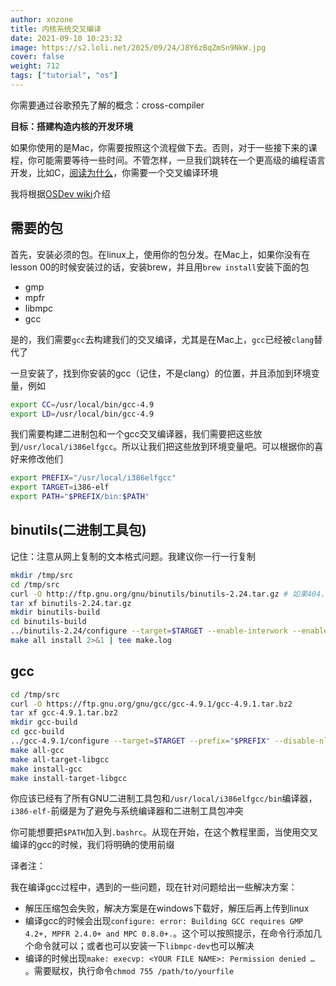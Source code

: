 ```yaml
---
author: xnzone 
title: 内核系统交叉编译
date: 2021-09-10 10:23:32
image: https://s2.loli.net/2025/09/24/J8Y6zBqZmSn9NkW.jpg
cover: false
weight: 712
tags: ["tutorial", "os"]
---
```


你需要通过谷歌预先了解的概念：cross-compiler

**目标：搭建构造内核的开发环境**

如果你使用的是Mac，你需要按照这个流程做下去。否则，对于一些接下来的课程，你可能需要等待一些时间。不管怎样，一旦我们跳转在一个更高级的编程语言开发，比如C，[阅读为什么](/02-os-tutorial/04-kernel/11-kernel-crosscompiler/)，你需要一个交叉编译环境

我将根据[OSDev wiki](/02-os-tutorial/04-kernel/11-kernel-crosscompiler/)介绍

## 需要的包

首先，安装必须的包。在linux上，使用你的包分发。在Mac上，如果你没有在lesson 00的时候安装过的话，安装brew，并且用`brew install`安装下面的包

- gmp
- mpfr
- libmpc
- gcc

是的，我们需要`gcc`去构建我们的交叉编译，尤其是在Mac上，`gcc`已经被`clang`替代了

一旦安装了，找到你安装的gcc（记住，不是clang）的位置，并且添加到环境变量，例如

```bash
export CC=/usr/local/bin/gcc-4.9
export LD=/usr/local/bin/gcc-4.9
```

我们需要构建二进制包和一个gcc交叉编译器，我们需要把这些放到`/usr/local/i386elfgcc`。所以让我们把这些放到环境变量吧。可以根据你的喜好来修改他们

```bash
export PREFIX="/usr/local/i386elfgcc"
export TARGET=i386-elf
export PATH="$PREFIX/bin:$PATH"
```

## binutils(二进制工具包)

记住：注意从网上复制的文本格式问题。我建议你一行一行复制

```bash
mkdir /tmp/src
cd /tmp/src
curl -O http://ftp.gnu.org/gnu/binutils/binutils-2.24.tar.gz # 如果404，查找一个最近的版本
tar xf binutils-2.24.tar.gz
mkdir binutils-build
cd binutils-build
../binutils-2.24/configure --target=$TARGET --enable-interwork --enable-multilib --disable-nls --disable-werror --prefix=$PREFIX 2>&1 | tee configure.log
make all install 2>&1 | tee make.log
```

## gcc

```bash
cd /tmp/src
curl -O https://ftp.gnu.org/gnu/gcc/gcc-4.9.1/gcc-4.9.1.tar.bz2
tar xf gcc-4.9.1.tar.bz2
mkdir gcc-build
cd gcc-build
../gcc-4.9.1/configure --target=$TARGET --prefix="$PREFIX" --disable-nls --disable-libssp --enable-languages=c --without-headers
make all-gcc 
make all-target-libgcc 
make install-gcc 
make install-target-libgcc
```

你应该已经有了所有GNU二进制工具包和`/usr/local/i386elfgcc/bin`编译器，`i386-elf-`前缀是为了避免与系统编译器和二进制工具包冲突

你可能想要把`$PATH`加入到`.bashrc`。从现在开始，在这个教程里面，当使用交叉编译的gcc的时候，我们将明确的使用前缀

译者注：

我在编译gcc过程中，遇到的一些问题，现在针对问题给出一些解决方案：

- 解压压缩包会失败，解决方案是在windows下载好，解压后再上传到linux
- 编译gcc的时候会出现`configure: error: Building GCC requires GMP 4.2+, MPFR 2.4.0+ and MPC 0.8.0+.`。这个可以按照提示，在命令行添加几个命令就可以；或者也可以安装一下`libmpc-dev`也可以解决
- 编译的时候出现`make: execvp: <YOUR FILE NAME>: Permission denied …` 。需要赋权，执行命令`chmod 755 /path/to/yourfile`